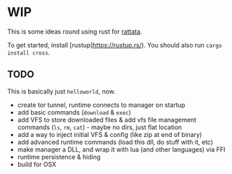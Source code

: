 # WIP

This is some ideas round using rust for [rattata](https://github.com/notnullgames/rattata).

To get started, install [rustup]https://rustup.rs/). You should also run `cargo install cross`.


## TODO

This is basically just `helloworld`, now.

- create tor tunnel, runtime connects to manager on startup
- add basic commands (`download` & `exec`)
- add VFS to store downloaded files & add vfs file management commands (`ls`, `rm`, `cat`) - maybe no dirs, just flat location
- add a way to inject initial VFS & config (like zip at end of binary)
- add advanced runtime commands (load this dll, do stuff with it, etc)
- make manager a DLL, and wrap it with lua (and other languages) via FFI
- runtime persistence & hiding
- build for OSX